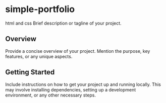 # simple-portfolio
html and css
Brief description or tagline of your project.

## Overview

Provide a concise overview of your project. Mention the purpose, key features, or any unique aspects.

## Getting Started

Include instructions on how to get your project up and running locally. This may involve installing dependencies, setting up a development environment, or any other necessary steps.
